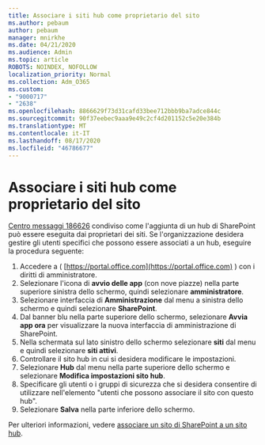 ```yaml
---
title: Associare i siti hub come proprietario del sito
ms.author: pebaum
author: pebaum
manager: mnirkhe
ms.date: 04/21/2020
ms.audience: Admin
ms.topic: article
ROBOTS: NOINDEX, NOFOLLOW
localization_priority: Normal
ms.collection: Adm_O365
ms.custom:
- "9000717"
- "2638"
ms.openlocfilehash: 8866629f73d31cafd33bee712bbb9ba7adce844c
ms.sourcegitcommit: 90f37eebec9aaa9e49c2cf4d201152c5e20e384b
ms.translationtype: MT
ms.contentlocale: it-IT
ms.lasthandoff: 08/17/2020
ms.locfileid: "46786677"
---
```

# <a name="associate-hub-sites-as-site-owner"></a>Associare i siti hub come proprietario del sito

[Centro messaggi 186626](https://admin.microsoft.com/Adminportal/Home?source=applauncher#/MessageCenter?id=MC186626) condiviso come l'aggiunta di un hub di SharePoint può essere eseguita dai proprietari dei siti. Se l'organizzazione desidera gestire gli utenti specifici che possono essere associati a un hub, eseguire la procedura seguente: 

1. Accedere a ( [https://portal.office.com](https://portal.office.com) ) con i diritti di amministratore.
2. Selezionare l'icona di **avvio delle app** (con nove piazze) nella parte superiore sinistra dello schermo, quindi selezionare **amministratore**.
3. Selezionare interfaccia di **Amministrazione** dal menu a sinistra dello schermo e quindi selezionare **SharePoint**.
4. Dal banner blu nella parte superiore dello schermo, selezionare **Avvia app ora** per visualizzare la nuova interfaccia di amministrazione di SharePoint.
5. Nella schermata sul lato sinistro dello schermo selezionare **siti** dal menu e quindi selezionare **siti attivi**.
6. Controllare il sito hub in cui si desidera modificare le impostazioni.
7. Selezionare **Hub** dal menu nella parte superiore dello schermo e selezionare **Modifica impostazioni sito hub**.
8. Specificare gli utenti o i gruppi di sicurezza che si desidera consentire di utilizzare nell'elemento "utenti che possono associare il sito con questo hub".
9. Selezionare **Salva** nella parte inferiore dello schermo.

Per ulteriori informazioni, vedere [associare un sito di SharePoint a un sito hub](https://support.office.com/article/associate-a-sharepoint-site-with-a-hub-site-ae0009fd-af04-4d3d-917d-88edb43efc05). 